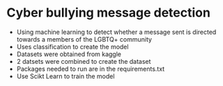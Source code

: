 # Cyber bullying message detection

- Using machine learning to detect whether a message sent is directed towards a members of the LGBTQ+ community
- Uses classification to create the model
- Datasets were obtained from kaggle
- 2 datsets were combined to create the dataset
- Packages needed to run are in the requirements.txt
- Use Scikt Learn to train the model
